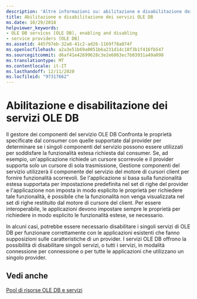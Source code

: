 ```yaml
---
description: 'Altre informazioni su: abilitazione e disabilitazione dei servizi OLE DB'
title: Abilitazione e disabilitazione dei servizi OLE DB
ms.date: 10/29/2018
helpviewer_keywords:
- OLE DB services [OLE DB], enabling and disabling
- service providers [OLE DB]
ms.assetid: 445f97eb-32a8-41c2-ad26-1169f78a074f
ms.openlocfilehash: a2a3e51b69a0051b6a231d14c18f3b1f416fb547
ms.sourcegitcommit: d6af41e42699628c3e2e6063ec7b03931a49a098
ms.translationtype: MT
ms.contentlocale: it-IT
ms.lasthandoff: 12/11/2020
ms.locfileid: "97317662"
---
```

# <a name="enabling-and-disabling-ole-db-services"></a>Abilitazione e disabilitazione dei servizi OLE DB

Il gestore dei componenti del servizio OLE DB Confronta le proprietà specificate dal consumer con quelle supportate dal provider per determinare se i singoli componenti del servizio possono essere utilizzati per soddisfare la funzionalità estesa richiesta dal consumer. Se, ad esempio, un'applicazione richiede un cursore scorrevole e il provider supporta solo un cursore di sola trasmissione, Gestione componenti del servizio utilizzerà il componente del servizio del motore di cursori client per fornire funzionalità scorrevoli. Se l'applicazione si basa sulla funzionalità estesa supportata per impostazione predefinita nel set di righe del provider e l'applicazione non imposta in modo esplicito le proprietà per richiedere tale funzionalità, è possibile che la funzionalità non venga visualizzata nel set di righe restituito dal motore di cursore del client. Per essere interoperabile, le applicazioni devono impostare sempre le proprietà per richiedere in modo esplicito le funzionalità estese, se necessario.

In alcuni casi, potrebbe essere necessario disabilitare i singoli servizi di OLE DB per funzionare correttamente con le applicazioni esistenti che fanno supposizioni sulle caratteristiche di un provider. I servizi OLE DB offrono la possibilità di disabilitare singoli servizi, o tutti i servizi, in modalità connessione per connessione o per tutte le applicazioni che utilizzano un singolo provider.

## <a name="see-also"></a>Vedi anche

[Pool di risorse OLE DB e servizi](../../data/oledb/ole-db-resource-pooling-and-services.md)
